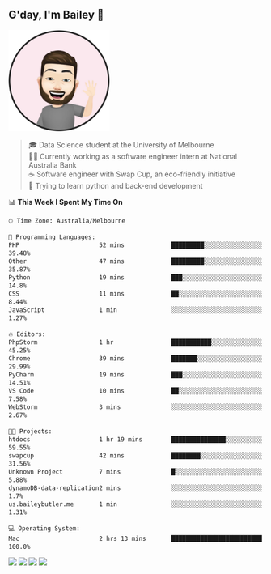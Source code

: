 ## G'day, I'm Bailey 👋

<img src="https://raw.githubusercontent.com/baely/baely/master/image.png" width="200px">

> 🎓 Data Science student at the University of Melbourne <br>
> 👨‍💻 Currently working as a software engineer intern  at National Australia Bank <br>
> ☕️ Software engineer with Swap Cup, an eco-friendly initiative <br>
> 🌱 Trying to learn python and back-end development

<!--START_SECTION:waka-->
📊 **This Week I Spent My Time On** 

```text
⌚︎ Time Zone: Australia/Melbourne

💬 Programming Languages: 
PHP                      52 mins             █████████░░░░░░░░░░░░░░░░   39.48% 
Other                    47 mins             █████████░░░░░░░░░░░░░░░░   35.87% 
Python                   19 mins             ███░░░░░░░░░░░░░░░░░░░░░░   14.8% 
CSS                      11 mins             ██░░░░░░░░░░░░░░░░░░░░░░░   8.44% 
JavaScript               1 min               ░░░░░░░░░░░░░░░░░░░░░░░░░   1.27%

🔥 Editors: 
PhpStorm                 1 hr                ███████████░░░░░░░░░░░░░░   45.25% 
Chrome                   39 mins             ███████░░░░░░░░░░░░░░░░░░   29.99% 
PyCharm                  19 mins             ███░░░░░░░░░░░░░░░░░░░░░░   14.51% 
VS Code                  10 mins             ██░░░░░░░░░░░░░░░░░░░░░░░   7.58% 
WebStorm                 3 mins              ░░░░░░░░░░░░░░░░░░░░░░░░░   2.67%

🐱‍💻 Projects: 
htdocs                   1 hr 19 mins        ███████████████░░░░░░░░░░   59.55% 
swapcup                  42 mins             ████████░░░░░░░░░░░░░░░░░   31.56% 
Unknown Project          7 mins              █░░░░░░░░░░░░░░░░░░░░░░░░   5.88% 
dynamoDB-data-replication2 mins              ░░░░░░░░░░░░░░░░░░░░░░░░░   1.7% 
us.baileybutler.me       1 min               ░░░░░░░░░░░░░░░░░░░░░░░░░   1.31%

💻 Operating System: 
Mac                      2 hrs 13 mins       █████████████████████████   100.0%

```


<!--END_SECTION:waka-->

[<img height="40px" src="https://img.icons8.com/ios-filled/2x/linkedin.png">](https://linkedin.com/in/baileybutler1)
[<img height="40px" src="https://img.icons8.com/ios-filled/2x/github.png">](https://github.com/baely)
[<img height="40px" src="https://img.icons8.com/ios-filled/2x/salesforce.png">](https://trailblazer.me/id/baileybutler)
[<img height="40px" src="https://img.icons8.com/ios-filled/2x/instagram.png">](https://instagram.com/bae1y)
